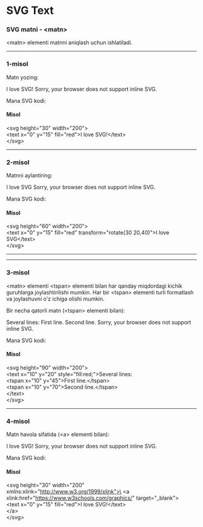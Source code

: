 # SVG Text

### SVG matni - \<matn>

\<matn> elementi matnni aniqlash uchun ishlatiladi.

***

### 1-misol

Matn yozing:

I love SVG! Sorry, your browser does not support inline SVG.

Mana SVG kodi:

#### Misol

\<svg height="30" width="200">\
&#x20; \<text x="0" y="15" fill="red">I love SVG!\</text>\
\</svg>

***

### 2-misol

Matnni aylantiring:

I love SVG Sorry, your browser does not support inline SVG.

Mana SVG kodi:

#### Misol

\<svg height="60" width="200">\
&#x20; \<text x="0" y="15" fill="red" transform="rotate(30 20,40)">I love SVG\</text>\
\</svg>

***

***

### 3-misol

\<matn> elementi \<tspan> elementi bilan har qanday miqdordagi kichik guruhlarga joylashtirilishi mumkin. Har bir \<tspan> elementi turli formatlash va joylashuvni o'z ichiga olishi mumkin.

Bir necha qatorli matn (\<tspan> elementi bilan):

Several lines: First line. Second line. Sorry, your browser does not support inline SVG.

Mana SVG kodi:

#### Misol

\<svg height="90" width="200">\
&#x20; \<text x="10" y="20" style="fill:red;">Several lines:\
&#x20;   \<tspan x="10" y="45">First line.\</tspan>\
&#x20;   \<tspan x="10" y="70">Second line.\</tspan>\
&#x20; \</text>\
\</svg>

***

### 4-misol

Matn havola sifatida (\<a> elementi bilan):

I love SVG! Sorry, your browser does not support inline SVG.

Mana SVG kodi:

#### Misol

\<svg height="30" width="200" xmlns:xlink="http://www.w3.org/1999/xlink">\
&#x20; \<a xlink:href="https://www.w3schools.com/graphics/" target="\_blank">\
&#x20;   \<text x="0" y="15" fill="red">I love SVG!\</text>\
&#x20; \</a>\
\</svg>
